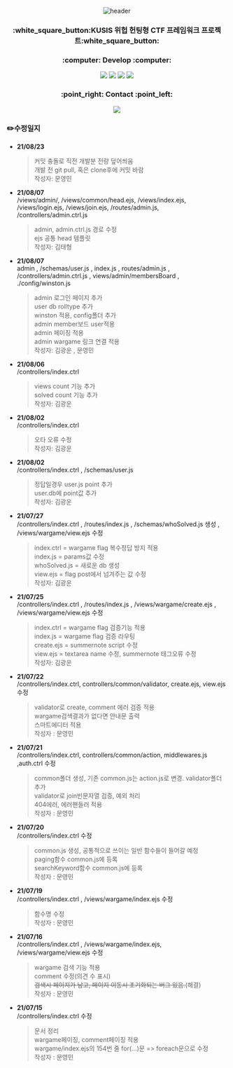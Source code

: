 <div align="center">

  ![header](https://capsule-render.vercel.app/api?type=waving&color=auto&height=300&section=header&text=CUHAON&fontSize=90&desc=BACKEND&descAlignY=65)
  <h3><strong>:white_square_button:KUSIS 위헙 헌팅형 CTF 프레임워크 프로젝트:white_square_button:</strong></h3>
  <h3>:computer: Develop :computer:</h3>
  <img src="https://img.shields.io/badge/Node.js-339933?style=flat-square&logo=Node.js&logoColor=white"/>
  <img src="https://img.shields.io/badge/Express-CC2929?style=flat-square&logo=Express&logoColor=white"/>
  <img src="https://img.shields.io/badge/MongoDB-47A248?style=flat-square&logo=MongoDB&logoColor=white"/>
  <img src="https://img.shields.io/badge/Ubuntu-E95420?style=flat-square&logo=Ubuntu&logoColor=white"/>

   <h3>:point_right: Contact :point_left:</h3>
   <a href="https://discord.gg/Tgps9mBn"><img src="https://img.shields.io/badge/Discord-5865F2?style=flat-square&logo=Discord&logoColor=white"/></a>
</div>

### :pencil2:수정일지

- **21/08/23**  
  >커밋 충돌로 직전 개발분 전량 덮어씌움  
  >개발 전 git pull, 혹은 clone후에 커밋 바람  
  > 작성자: 문영민  

- **21/08/07**  
  /views/admin/, /views/common/head.ejs, /views/index.ejs, /views/login.ejs, /views/join.ejs, /routes/admin.js, /controllers/admin.ctrl.js
  
  > admin, admin.ctrl.js 경로 수정  
  > ejs 공통 head 템플릿  
  > 작성자: 김태형
- **21/08/07**  
  admin , /schemas/user.js , index.js , routes/admin.js , /controllers/admin.ctrl.js , views/admin/membersBoard , ./config/winston.js

  > admin 로그인 페이지 추가  
  > user db rolltype 추가  
  > winston 적용, config폴더 추가  
  > admin member보드 user적용  
  > admin 페이징 적용  
  > admin wargame 링크 연결 적용  
  > 작성자: 김광운 , 문영민

- **21/08/06**  
  /controllers/index.ctrl

  > views count 기능 추가  
  > solved count 기능 추가  
  > 작성자: 김광운

- **21/08/02**  
  /controllers/index.ctrl

  > 오타 오류 수정  
  > 작성자: 김광운

- **21/08/02**  
  /controllers/index.ctrl , /schemas/user.js

  > 정답일경우 user.js point 추가  
  > user.db에 point값 추가  
  > 작성자: 김광운

- **21/07/27**  
  /controllers/index.ctrl , /routes/index.js , /schemas/whoSolved.js 생성 , /views/wargame/view.ejs 수정

  > index.ctrl = wargame flag 복수정답 방지 적용  
  > index.js = params값 수정  
  > whoSolved.js = 새로운 db 생성  
  > view.ejs = flag post에서 넘겨주는 값 수정  
  > 작성자: 김광운

- **21/07/25**  
  /controllers/index.ctrl , /routes/index.js , /views/wargame/create.ejs , /views/wargame/view.ejs 수정

  > index.ctrl = wargame flag 검증기능 적용  
  > index.js = wargame flag 검증 라우팅  
  > create.ejs = summernote script 수정  
  > view.ejs = textarea name 수정, summernote 태그오류 수정  
  > 작성자: 김광운

- **21/07/22**  
  /controllers/index.ctrl, controllers/common/validator, create.ejs, view.ejs 수정

  > validator로 create, comment 에러 검증 적용  
  > wargame검색결과가 없다면 안내문 출력  
  > 스마트에디터 적용  
  > 작성자 : 문영민

- **21/07/21**  
  /controllers/index.ctrl, controllers/common/action, middlewares.js ,auth.ctrl 수정

  > common폴더 생성, 기존 common.js는 action.js로 변경. validator폴더 추가  
  > validator로 join빈문자열 검증, 예외 처리  
  > 404에러, 에러핸들러 적용  
  > 작성자 : 문영민

- **21/07/20**  
  /controllers/index.ctrl 수정

  > common.js 생성, 공통적으로 쓰이는 일반 함수들이 들어갈 예정  
  > paging함수 common.js에 등록  
  > searchKeyword함수 common.js에 등록  
  > 작성자 : 문영민

- **21/07/19**  
  /controllers/index.ctrl , /views/wargame/index.ejs 수정

  > 함수명 수정  
  > 작성자 : 문영민

- **21/07/16**  
  /controllers/index.ctrl , /views/wargame/index.ejs, /views/wargame/view.ejs 수정

  > wargame 검색 기능 적용  
  > comment 수정(의견 수 표시)  
  > ~~검색시 페이지가 남고, 페이지 이동시 초기화되는 버그 있음.~~(해결)  
  > 작성자 : 문영민

- **21/07/15**  
  /controllers/index.ctrl 수정
  > 문서 정리  
  > wargame페이징, comment페이징 적용  
  > wargame/index.ejs의 154번 줄 for(...)문 => foreach문으로 수정  
  > 작성자 : 문영민
